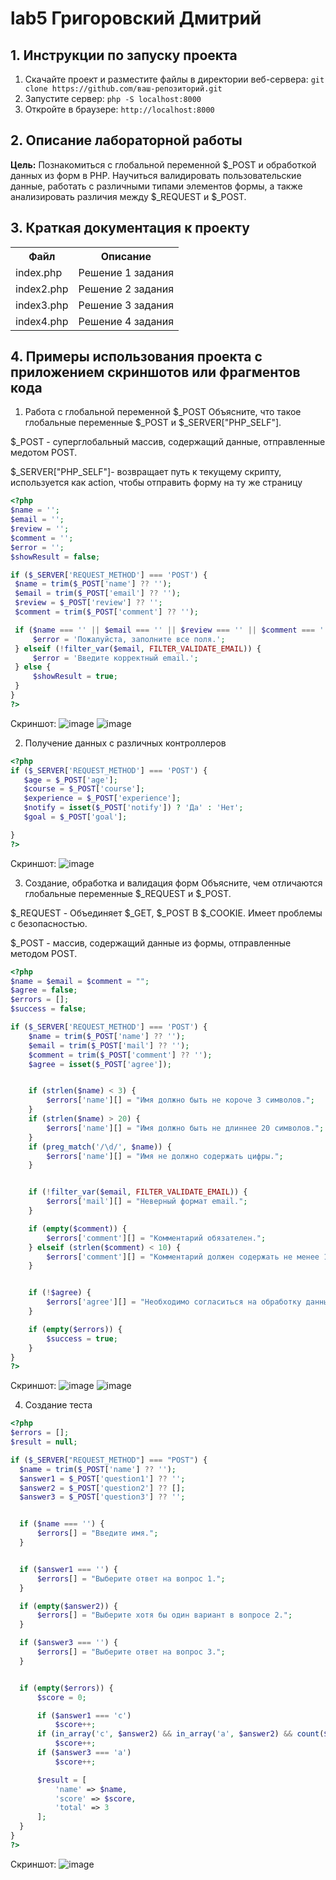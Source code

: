 # lab5 Григоровский Дмитрий
## 1. Инструкции по запуску проекта
1. Скачайте проект и разместите файлы в директории веб-сервера:
`git clone https://github.com/ваш-репозиторий.git`
2. Запустите сервер:
   `php -S localhost:8000`
4. Откройте в браузере:
   `http://localhost:8000`
## 2. Описание лабораторной работы   
__Цель:__ Познакомиться с глобальной переменной $_POST и обработкой данных из форм в PHP. Научиться валидировать пользовательские данные, работать с различными типами элементов формы, а также анализировать различия между $_REQUEST и $_POST.
## 3. Краткая документация к проекту 
<table>
    <tr>
        <th>Файл</th>
        <th>Описание</th>
    </tr>
    <tr>
        <td>index.php</td>
        <td>Решение 1 задания</td>
    </tr>
    <tr>
       <td>index2.php</td>
      <td>Решение 2 задания </td>
    </tr>
     <tr>
          <td>index3.php</td>
      <td>Решение 3 задания </td>
    </tr>
   <tr>
          <td>index4.php</td>
      <td>Решение 4 задания </td>
    </tr>
</table>

## 4. Примеры использования проекта с приложением скриншотов или фрагментов кода
1. Работа с глобальной переменной $_POST
   Объясните, что такое глобальные переменные $_POST и $_SERVER["PHP_SELF"].

$_POST - суперглобальный массив, содержащий данные, отправленные медотом POST.

$_SERVER["PHP_SELF"]- возвращает путь к текущему скрипту, используется как action, чтобы отправить форму на ту же страницу

   ```php
   <?php
$name = '';
$email = '';
$review = '';
$comment = '';
$error = '';
$showResult = false;

if ($_SERVER['REQUEST_METHOD'] === 'POST') {
    $name = trim($_POST['name'] ?? '');
    $email = trim($_POST['email'] ?? '');
    $review = $_POST['review'] ?? '';
    $comment = trim($_POST['comment'] ?? '');

    if ($name === '' || $email === '' || $review === '' || $comment === '') {
        $error = 'Пожалуйста, заполните все поля.';
    } elseif (!filter_var($email, FILTER_VALIDATE_EMAIL)) {
        $error = 'Введите корректный email.';
    } else {
        $showResult = true;
    }
}
?>
   ```
Скриншот:
![image](https://github.com/user-attachments/assets/563dc911-27cf-49e9-a0cc-fd8451db7bfd)
![image](https://github.com/user-attachments/assets/0f6d45ef-3ec5-44e7-92e7-3853e40be082)

2. Получение данных с различных контроллеров

 ```php
 <?php
if ($_SERVER['REQUEST_METHOD'] === 'POST') {
    $age = $_POST['age'];
    $course = $_POST['course'];
    $experience = $_POST['experience'];
    $notify = isset($_POST['notify']) ? 'Да' : 'Нет';
    $goal = $_POST['goal'];

}
?>
```
Скриншот:
![image](https://github.com/user-attachments/assets/2406030b-e4a9-4e22-8dd1-d735c88e63a3)

3. Создание, обработка и валидация форм
 Объясните, чем отличаются глобальные переменные $_REQUEST и $_POST.

$_REQUEST - Объединяет $_GET, $_POST B $_COOKIE. Имеет проблемы с безопасностью.

$_POST - массив, содержащий данные из формы, отправленные методом POST.

```php
<?php
$name = $email = $comment = "";
$agree = false;
$errors = [];
$success = false;

if ($_SERVER['REQUEST_METHOD'] === 'POST') {
    $name = trim($_POST['name'] ?? '');
    $email = trim($_POST['mail'] ?? '');
    $comment = trim($_POST['comment'] ?? '');
    $agree = isset($_POST['agree']);


    if (strlen($name) < 3) {
        $errors['name'][] = "Имя должно быть не короче 3 символов.";
    }
    if (strlen($name) > 20) {
        $errors['name'][] = "Имя должно быть не длиннее 20 символов.";
    }
    if (preg_match('/\d/', $name)) {
        $errors['name'][] = "Имя не должно содержать цифры.";
    }


    if (!filter_var($email, FILTER_VALIDATE_EMAIL)) {
        $errors['mail'][] = "Неверный формат email.";
    }

    if (empty($comment)) {
        $errors['comment'][] = "Комментарий обязателен.";
    } elseif (strlen($comment) < 10) {
        $errors['comment'][] = "Комментарий должен содержать не менее 10 символов.";
    }


    if (!$agree) {
        $errors['agree'][] = "Необходимо согласиться на обработку данных.";
    }

    if (empty($errors)) {
        $success = true;
    }
}
?>

 ```
Скриншот:
![image](https://github.com/user-attachments/assets/831f8957-36d1-4347-b717-b19386facdd5)
![image](https://github.com/user-attachments/assets/30a0c4c6-61c5-4561-81f1-b46a67fa2f56)

4. Создание теста
   
  ```php
<?php
$errors = [];
$result = null;

if ($_SERVER["REQUEST_METHOD"] === "POST") {
    $name = trim($_POST['name'] ?? '');
    $answer1 = $_POST['question1'] ?? '';
    $answer2 = $_POST['question2'] ?? [];
    $answer3 = $_POST['question3'] ?? '';


    if ($name === '') {
        $errors[] = "Введите имя.";
    }


    if ($answer1 === '') {
        $errors[] = "Выберите ответ на вопрос 1.";
    }

    if (empty($answer2)) {
        $errors[] = "Выберите хотя бы один вариант в вопросе 2.";
    }

    if ($answer3 === '') {
        $errors[] = "Выберите ответ на вопрос 3.";
    }


    if (empty($errors)) {
        $score = 0;

        if ($answer1 === 'c')
            $score++;
        if (in_array('c', $answer2) && in_array('a', $answer2) && count($answer2) === 2)
            $score++;
        if ($answer3 === 'a')
            $score++;

        $result = [
            'name' => $name,
            'score' => $score,
            'total' => 3
        ];
    }
}
?>

   ```
Скриншот:
![image](https://github.com/user-attachments/assets/ce0cb2fe-5cd1-4e21-a51f-eebacb78fd92)


